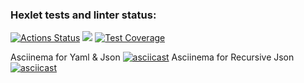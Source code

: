 ### Hexlet tests and linter status:
[![Actions Status](https://github.com/ru3aah/java-project-71/workflows/hexlet-check/badge.svg)](https://github.com/ru3aah/java-project-71/actions)
<a href="https://codeclimate.com/github/ru3aah/java-project-71/maintainability"><img src="https://api.codeclimate.com/v1/badges/d141c384796ad6597f68/maintainability" /></a>
[![Test Coverage](https://api.codeclimate.com/v1/badges/d141c384796ad6597f68/test_coverage)](https://codeclimate.com/github/ru3aah/java-project-71/test_coverage)

Asciinema for Yaml & Json 
[![asciicast](https://asciinema.org/a/7da0mvvrSbacShSvw5k4GibQc.svg)](https://asciinema.org/a/7da0mvvrSbacShSvw5k4GibQc)
Asciinema for Recursive Json
[![asciicast](https://asciinema.org/a/uxxtJ6sbRAcXqPpAtJP6mkwPp.svg)](https://asciinema.org/a/uxxtJ6sbRAcXqPpAtJP6mkwPp)
